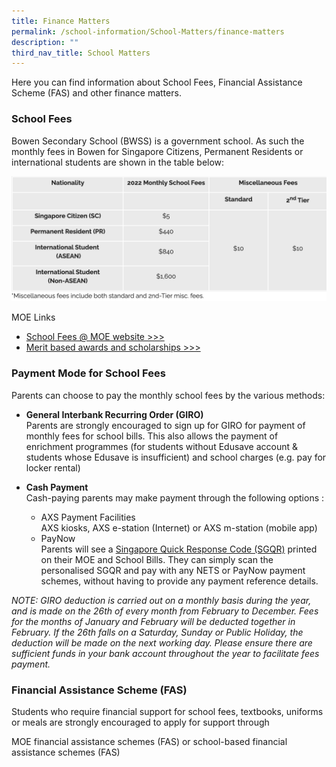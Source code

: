 ```yaml
---
title: Finance Matters
permalink: /school-information/School-Matters/finance-matters
description: ""
third_nav_title: School Matters
---
```

Here you can find information about School Fees, Financial Assistance Scheme (FAS) and other finance matters.  
  

### School Fees

Bowen Secondary School (BWSS) is a government school. As such the monthly fees in Bowen for Singapore Citizens, Permanent Residents or international students are shown in the table below:

![](/images/school%20fees.png)

MOE Links  
* [School Fees @ MOE website >>>](https://www.moe.gov.sg/financial-matters/fees)   
* [Merit based awards and scholarships >>>](https://www.google.com/url?q=https%3A%2F%2Fwww.moe.gov.sg%2Ffinancial-matters%2Fawards-scholarships&sa=D&sntz=1&usg=AFQjCNEsIwWKSrQSXjk3_oiRvC63swkjcg)

### Payment Mode for School Fees

Parents can choose to pay the monthly school fees by the various methods:  
  

*   **General Interbank Recurring Order (GIRO)**  <br>
Parents are strongly encouraged to sign up for GIRO for payment of monthly fees for school bills. This also allows the payment of enrichment programmes (for students without Edusave account & students whose Edusave is insufficient) and school charges (e.g. pay for locker rental)  
   
*   **Cash Payment**  <br>
Cash-paying parents may make payment through the following options :

	*   AXS Payment Facilities  <br>
	AXS kiosks, AXS e-station (Internet) or AXS m-station (mobile app)
	*   PayNow  
    Parents will see a [Singapore Quick Response Code (SGQR)](https://www.mas.gov.sg/development/e-payments/sgqr) printed on their MOE and School Bills. They can simply scan the personalised SGQR and pay with any NETS or PayNow payment schemes, without having to provide any payment reference details.
		
_NOTE: GIRO deduction is carried out on a monthly basis during the year, and is made on the 26th of every month from February to December. Fees for the months of January and February will be deducted together in February. If the 26th falls on a Saturday, Sunday or Public Holiday, the deduction will be made on the next working day. Please ensure there are sufficient funds in your bank account throughout the year to facilitate fees payment._

### Financial Assistance Scheme (FAS)

Students who require financial support for school fees, textbooks, uniforms or meals are strongly encouraged to apply for support through  
  
MOE financial assistance schemes (FAS) or school-based financial assistance schemes (FAS)